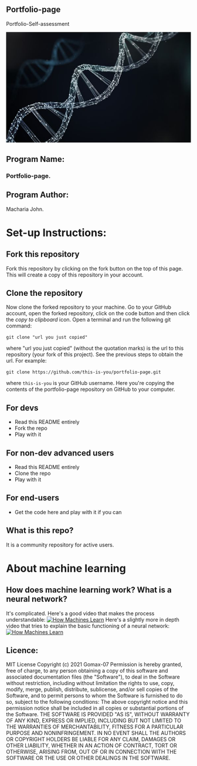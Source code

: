 ## Portfolio-page

Portfolio-Self-assessment

<img src = "https://github.com/Gomax-07/Portfolio-page/blob/main/images/genetics1.jpg"></img>


## Program Name:
###  Portfolio-page.

## Program Author:
 Macharia John.
 
# Set-up Instructions:

## Fork this repository
Fork this repository by clicking on the fork button on the top of this page.
This will create a copy of this repository in your account.
## Clone the repository
Now clone the forked repository to your machine. Go to your GitHub account, open the forked repository, click on the code button and then click the _copy to clipboard_ icon.
Open a terminal and run the following git command:
```
git clone "url you just copied"
```
where "url you just copied" (without the quotation marks) is the url to this repository (your fork of this project). See the previous steps to obtain the url.
For example:
```
git clone https://github.com/this-is-you/portfolio-page.git
```
where `this-is-you` is your GitHub username. Here you're copying the contents of the portfolio-page repository on GitHub to your computer.

## For devs
 - Read this README entirely
 - Fork the repo
 - Play with it

## For non-dev advanced users
 - Read this README entirely
 - Clone the repo
 - Play with it

## For end-users
 - Get the code here and play with it if you can

## What is this repo?
It is a community repository for active users.

# About machine learning
## How does machine learning work? What is a neural network?
It's complicated. Here's a good video that makes the process understandable:
[![How Machines Learn](https://img.youtube.com/vi/R9OHn5ZF4Uo/0.jpg)](https://www.youtube.com/watch?v=R9OHn5ZF4Uo)
Here's a slightly more in depth video that tries to explain the basic functioning of a neural network:
[![How Machines Learn](https://img.youtube.com/vi/aircAruvnKk/0.jpg)](https://www.youtube.com/watch?v=aircAruvnKk)


## Licence:
MIT License
Copyright (c) 2021 Gomax-07
Permission is hereby granted, free of charge, to any person obtaining a copy of this software and associated documentation files (the "Software"), to deal in the Software without restriction, including without limitation the rights to use, copy, modify, merge, publish, distribute, sublicense, and/or sell copies of the Software, and to permit persons to whom the Software is furnished to do so, subject to the following conditions:
The above copyright notice and this permission notice shall be included in all copies or substantial portions of the Software.
THE SOFTWARE IS PROVIDED "AS IS", WITHOUT WARRANTY OF ANY KIND, EXPRESS OR IMPLIED, INCLUDING BUT NOT LIMITED TO THE WARRANTIES OF MERCHANTABILITY, FITNESS FOR A PARTICULAR PURPOSE AND NONINFRINGEMENT. IN NO EVENT SHALL THE AUTHORS OR COPYRIGHT HOLDERS BE LIABLE FOR ANY CLAIM, DAMAGES OR OTHER LIABILITY, WHETHER IN AN ACTION OF CONTRACT, TORT OR OTHERWISE, ARISING FROM, OUT OF OR IN CONNECTION WITH THE SOFTWARE OR THE USE OR OTHER DEALINGS IN THE SOFTWARE.

